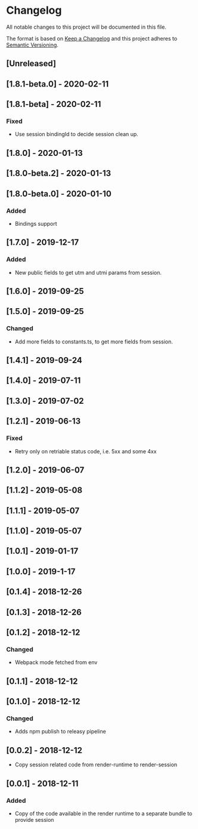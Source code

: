 # Changelog

All notable changes to this project will be documented in this file.

The format is based on [Keep a Changelog](http://keepachangelog.com/en/1.0.0/)
and this project adheres to [Semantic Versioning](http://semver.org/spec/v2.0.0.html).

## [Unreleased]

## [1.8.1-beta.0] - 2020-02-11

## [1.8.1-beta] - 2020-02-11
### Fixed
- Use session bindingId to decide session clean up.

## [1.8.0] - 2020-01-13

## [1.8.0-beta.2] - 2020-01-13

## [1.8.0-beta.0] - 2020-01-10
### Added
- Bindings support

## [1.7.0] - 2019-12-17
### Added
- New public fields to get utm and utmi params from session.

## [1.6.0] - 2019-09-25

## [1.5.0] - 2019-09-25
### Changed
- Add more fields to constants.ts, to get more fields from session.

## [1.4.1] - 2019-09-24

## [1.4.0] - 2019-07-11

## [1.3.0] - 2019-07-02

## [1.2.1] - 2019-06-13
### Fixed
- Retry only on retriable status code, i.e. 5xx and some 4xx

## [1.2.0] - 2019-06-07

## [1.1.2] - 2019-05-08

## [1.1.1] - 2019-05-07

## [1.1.0] - 2019-05-07

## [1.0.1] - 2019-01-17

## [1.0.0] - 2019-1-17

## [0.1.4] - 2018-12-26

## [0.1.3] - 2018-12-26

## [0.1.2] - 2018-12-12
### Changed
- Webpack mode fetched from env

## [0.1.1] - 2018-12-12

## [0.1.0] - 2018-12-12
### Changed
- Adds npm publish to releasy pipeline

## [0.0.2] - 2018-12-12
- Copy session related code from render-runtime to render-session

## [0.0.1] - 2018-12-11
### Added
- Copy of the code available in the render runtime to a separate bundle to provide session